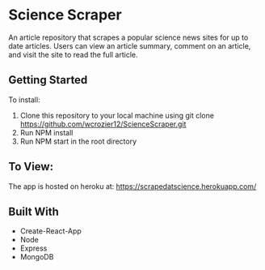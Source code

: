 # Science Scraper

An article repository that scrapes a popular science news sites for up to date articles. Users can view an article summary, comment on an article, and visit the site to read the full article. 
## Getting Started

To install: 
1. Clone this repository to your local machine using git clone https://github.com/wcrozier12/ScienceScraper.git
2. Run NPM install
3. Run NPM start in the root directory

## To View:
The app is hosted on heroku at: https://scrapedatscience.herokuapp.com/

## Built With

* Create-React-App
* Node
* Express
* MongoDB
